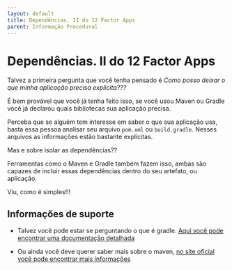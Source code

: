 ```yaml
---
layout: default
title: Dependências. II do 12 Factor Apps 
parent: Informação Procedural
---
```

# Dependências. II do 12 Factor Apps

Talvez a primeira pergunta que você tenha pensado é _Como posso deixar o que minha aplicação 
precisa explicita???_

É bem provável que você já tenha feito isso, se você usou Maven ou Gradle você já
declarou quais biblíotecas sua aplicação precisa.

Perceba que se alguém tem interesse em saber o que sua aplicação usa, basta
essa pessoa analisar seu arquivo `pom.xml` ou `build.gradle`. Nesses arquivos
as informações estão bastante explícitas.

Mas e sobre isolar as dependências??

Ferramentas como o Maven e Gradle também fazem isso, ambas são capazes
de incluir essas dependências dentro do seu artefato, ou aplicação.

Viu, como é simples!!!

## Informações de suporte

* Talvez você pode estar se perguntando o que é gradle. [Aqui você pode encontrar uma documentação detalhada](https://gradle.org/)

* Ou ainda você deve querer saber mais sobre o maven, [no site oficial você pode encontrar mais informações](https://maven.apache.org/)



